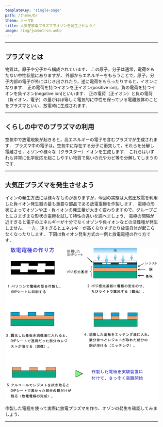 ```yaml
---
templateKey: "single-page"
path: /theme/D/
theme: テーマD
title: 大気圧放電プラズマでオゾンを発生させよう！
image: /img/jumbotron.webp
---
```

---

## プラズマとは

物質は，原子や分子から構成されています． 
この原子，分子は通常，電荷をもたない中性状態にありますが， 外部からエネルギーをもらうことで，原子，分子内部の電子が外にはじき出されたり，逆に電荷をもらったりすると，イオンになります． 
正の電荷を持つイオンを正イオン(positive ion)，負の電荷を持つイオンを負イオン(negative ion)といいます． 正の電荷（正イオン）と負の電荷（負イオン，電子）の量がほぼ等しく電気的に中性を保っている電離気体のことをプラズマといい，放電時に生成されます．

---

## くらしの中でのプラズマの利用

空気中で放電現象が起きると，高エネルギーの電子を含むプラズマが生成されます． 
プラズマ中の電子は，空気中に存在する分子に衝突して，それらを分解し電離させ，オゾンや様々な（クラスター）イオンを生成します． これらはいずれも非常に化学反応を起こしやすい物質で臭いの元やカビ等を分解してしまうのです．

---

## 大気圧プラズマを発生させよう

イオンの発生方法には様々なものがありますが，今回の実験は大気圧放電を利用した負イオン発生器の最も重要な部品である放電電極を作製します． 電極の形状によってオゾンや正・負イオンの発生量が大きく変わりますので，グループごとにさまざまな形状の電極を試して特性の違いを調べましょう． 電極の間隔が近すぎると電子のエネルギーが十分でなくオゾンや負イオンなどの活性種が発生しません． 一方，遠すぎるとエネルギーが高くなりすぎたり放電自体が起こらなくなったりします． 下図は負イオン発生方式の一例と放電電極の作り方です．

![放電電極の作り方](./0.gif)

作製した電極を使って実際に放電プラズマを作り、オゾンの発生を確認してみましょう．

---